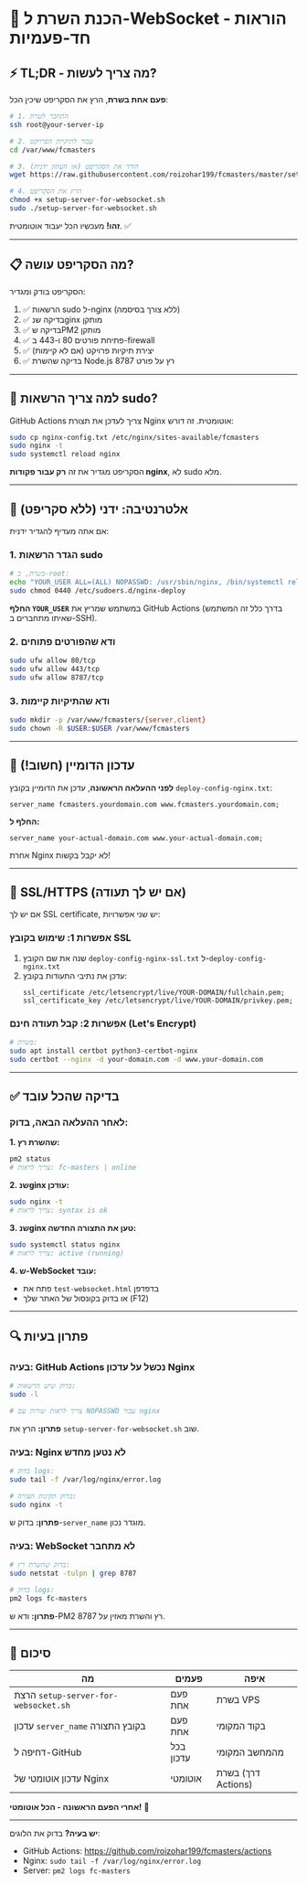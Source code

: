 # 🔧 הכנת השרת ל-WebSocket - הוראות חד-פעמיות

## ⚡ TL;DR - מה צריך לעשות?

**פעם אחת בשרת**, הרץ את הסקריפט שיכין הכל:

```bash
# 1. התחבר לשרת
ssh root@your-server-ip

# 2. עבור לתיקיית הפרויקט
cd /var/www/fcmasters

# 3. הורד את הסקריפט (או העתק ידנית)
wget https://raw.githubusercontent.com/roizohar199/fcmasters/master/setup-server-for-websocket.sh

# 4. הרץ את הסקריפט
chmod +x setup-server-for-websocket.sh
sudo ./setup-server-for-websocket.sh
```

**זהו!** מעכשיו הכל יעבוד אוטומטית. ✅

---

## 📋 מה הסקריפט עושה?

הסקריפט בודק ומגדיר:
1. ✅ הרשאות sudo ל-nginx (ללא צורך בסיסמה)
2. ✅ בדיקה שנginx מותקן
3. ✅ בדיקה שPM2 מותקן
4. ✅ פתיחת פורטים 80 ו-443 ב-firewall
5. ✅ יצירת תיקיות פרויקט (אם לא קיימות)
6. ✅ בדיקה שהשרת Node.js רץ על פורט 8787

---

## 🔐 למה צריך הרשאות sudo?

GitHub Actions צריך לעדכן את תצורת Nginx אוטומטית. זה דורש:
```bash
sudo cp nginx-config.txt /etc/nginx/sites-available/fcmasters
sudo nginx -t
sudo systemctl reload nginx
```

הסקריפט מגדיר את זה **רק עבור פקודות nginx**, לא sudo מלא.

---

## 🎯 אלטרנטיבה: ידני (ללא סקריפט)

אם אתה מעדיף להגדיר ידנית:

### 1. הגדר הרשאות sudo
```bash
# בשרת, כ-root:
echo "YOUR_USER ALL=(ALL) NOPASSWD: /usr/sbin/nginx, /bin/systemctl reload nginx, /bin/systemctl restart nginx, /bin/cp * /etc/nginx/sites-available/*" | sudo tee /etc/sudoers.d/nginx-deploy
sudo chmod 0440 /etc/sudoers.d/nginx-deploy
```

**החלף `YOUR_USER`** במשתמש שמריץ את GitHub Actions (בדרך כלל זה המשתמש שאיתו מתחברים ב-SSH).

### 2. ודא שהפורטים פתוחים
```bash
sudo ufw allow 80/tcp
sudo ufw allow 443/tcp
sudo ufw allow 8787/tcp
```

### 3. ודא שהתיקיות קיימות
```bash
sudo mkdir -p /var/www/fcmasters/{server,client}
sudo chown -R $USER:$USER /var/www/fcmasters
```

---

## 📝 עדכון הדומיין (חשוב!)

**לפני ההעלאה הראשונה**, עדכן את הדומיין בקובץ `deploy-config-nginx.txt`:

```nginx
server_name fcmasters.yourdomain.com www.fcmasters.yourdomain.com;
```

**החלף ל:**
```nginx
server_name your-actual-domain.com www.your-actual-domain.com;
```

אחרת Nginx לא יקבל בקשות!

---

## 🔐 SSL/HTTPS (אם יש לך תעודה)

אם יש לך SSL certificate, יש שני אפשרויות:

### אפשרות 1: שימוש בקובץ SSL
1. שנה את שם הקובץ `deploy-config-nginx-ssl.txt` ל-`deploy-config-nginx.txt`
2. עדכן את נתיבי התעודות בקובץ:
   ```nginx
   ssl_certificate /etc/letsencrypt/live/YOUR-DOMAIN/fullchain.pem;
   ssl_certificate_key /etc/letsencrypt/live/YOUR-DOMAIN/privkey.pem;
   ```

### אפשרות 2: קבל תעודה חינם (Let's Encrypt)
```bash
# בשרת:
sudo apt install certbot python3-certbot-nginx
sudo certbot --nginx -d your-domain.com -d www.your-domain.com
```

---

## ✅ בדיקה שהכל עובד

### לאחר ההעלאה הבאה, בדוק:

**1. שהשרת רץ:**
```bash
pm2 status
# צריך לראות: fc-masters | online
```

**2. שנginx עודכן:**
```bash
sudo nginx -t
# צריך לראות: syntax is ok
```

**3. שנginx טען את התצורה החדשה:**
```bash
sudo systemctl status nginx
# צריך לראות: active (running)
```

**4. ש-WebSocket עובד:**
- פתח את `test-websocket.html` בדפדפן
- או בדוק בקונסול של האתר שלך (F12)

---

## 🔍 פתרון בעיות

### בעיה: GitHub Actions נכשל על עדכון Nginx
```bash
# בדוק שיש הרשאות:
sudo -l

# צריך לראות שורות עם NOPASSWD עבור nginx
```

**פתרון:** הרץ את `setup-server-for-websocket.sh` שוב.

### בעיה: Nginx לא נטען מחדש
```bash
# בדוק logs:
sudo tail -f /var/log/nginx/error.log

# בדוק תקינות תצורה:
sudo nginx -t
```

**פתרון:** בדוק ש-`server_name` מוגדר נכון.

### בעיה: WebSocket לא מתחבר
```bash
# בדוק שהשרת רץ:
sudo netstat -tulpn | grep 8787

# בדוק logs:
pm2 logs fc-masters
```

**פתרון:** ודא ש-PM2 רץ והשרת מאזין על 8787.

---

## 🎉 סיכום

| מה | פעמים | איפה |
|-----|-------|------|
| הרצת `setup-server-for-websocket.sh` | פעם אחת | בשרת VPS |
| עדכון `server_name` בקובץ התצורה | פעם אחת | בקוד המקומי |
| דחיפה ל-GitHub | בכל עדכון | מהמחשב המקומי |
| עדכון אוטומטי של Nginx | אוטומטי | בשרת (דרך Actions) |

**אחרי הפעם הראשונה - הכל אוטומטי!** 🚀

---

**יש בעיה?** בדוק את הלוגים:
- GitHub Actions: https://github.com/roizohar199/fcmasters/actions
- Nginx: `sudo tail -f /var/log/nginx/error.log`
- Server: `pm2 logs fc-masters`

